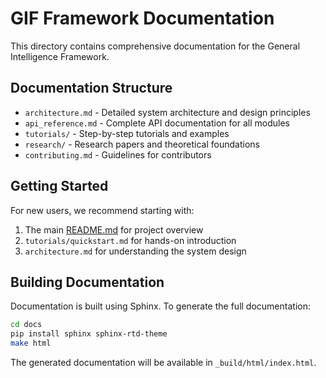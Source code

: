 # GIF Framework Documentation

This directory contains comprehensive documentation for the General Intelligence Framework.

## Documentation Structure

- `architecture.md` - Detailed system architecture and design principles
- `api_reference.md` - Complete API documentation for all modules
- `tutorials/` - Step-by-step tutorials and examples
- `research/` - Research papers and theoretical foundations
- `contributing.md` - Guidelines for contributors

## Getting Started

For new users, we recommend starting with:
1. The main [README.md](../README.md) for project overview
2. `tutorials/quickstart.md` for hands-on introduction
3. `architecture.md` for understanding the system design

## Building Documentation

Documentation is built using Sphinx. To generate the full documentation:

```bash
cd docs
pip install sphinx sphinx-rtd-theme
make html
```

The generated documentation will be available in `_build/html/index.html`.
